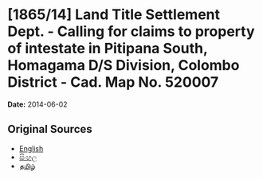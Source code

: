 # [1865/14] Land Title Settlement Dept. - Calling for claims to property of intestate in Pitipana South, Homagama D/S Division, Colombo District - Cad. Map No. 520007

**Date:** 2014-06-02

## Original Sources

- [English](https://documents.gov.lk/view/extra-gazettes/2014/6/1865-14_E.pdf)
- [සිංහල](https://documents.gov.lk/view/extra-gazettes/2014/6/1865-14_S.pdf)
- [தமிழ்](https://documents.gov.lk/view/extra-gazettes/2014/6/1865-14_T.pdf)
